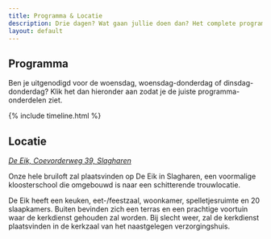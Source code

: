 ```yaml
---
title: Programma & Locatie
description: Drie dagen? Wat gaan jullie doen dan? Het complete programma vind je hier.
layout: default
---
```

## Programma
Ben je uitgenodigd voor de woensdag, woensdag-donderdag of dinsdag-donderdag? Klik het dan hieronder aan zodat je de juiste programma-onderdelen ziet.

{% include timeline.html %}

## Locatie
[*De Eik, Coevorderweg 39, Slagharen*](https://maps.app.goo.gl/V8a8CPPXdgEKQNsh9)

Onze hele bruiloft zal plaatsvinden op De Eik in Slagharen, een voormalige kloosterschool die omgebouwd is naar een schitterende trouwlocatie.

De Eik heeft een keuken, eet-/feestzaal, woonkamer, spelletjesruimte en 20 slaapkamers. Buiten bevinden zich een terras en een prachtige voortuin waar de kerkdienst gehouden zal worden. Bij slecht weer, zal de kerkdienst plaatsvinden in de kerkzaal van het naastgelegen verzorgingshuis.
